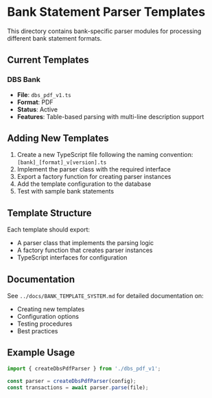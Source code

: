 # Bank Statement Parser Templates

This directory contains bank-specific parser modules for processing different bank statement formats.

## Current Templates

### DBS Bank
- **File**: `dbs_pdf_v1.ts`
- **Format**: PDF
- **Status**: Active
- **Features**: Table-based parsing with multi-line description support

## Adding New Templates

1. Create a new TypeScript file following the naming convention: `[bank]_[format]_v[version].ts`
2. Implement the parser class with the required interface
3. Export a factory function for creating parser instances
4. Add the template configuration to the database
5. Test with sample bank statements

## Template Structure

Each template should export:
- A parser class that implements the parsing logic
- A factory function that creates parser instances
- TypeScript interfaces for configuration

## Documentation

See `../docs/BANK_TEMPLATE_SYSTEM.md` for detailed documentation on:
- Creating new templates
- Configuration options
- Testing procedures
- Best practices

## Example Usage

```typescript
import { createDbsPdfParser } from './dbs_pdf_v1';

const parser = createDbsPdfParser(config);
const transactions = await parser.parse(file);
```
